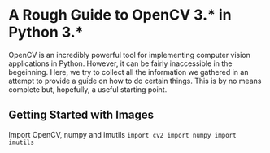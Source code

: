 # A Rough Guide to OpenCV 3.* in Python 3.*

OpenCV is an incredibly powerful tool for implementing computer vision applications in Python. However, it can
be fairly inaccessible in the begeinning. Here, we try to collect all the information we gathered in an attempt
to provide a guide on how to do certain things. This is by no means complete but, hopefully, a useful starting point.

## Getting Started with Images
Import OpenCV, numpy and imutils
`import cv2
import numpy
import imutils`
